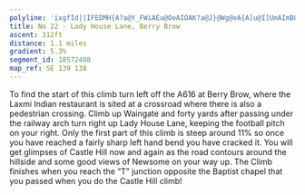 ```yaml
---
polyline: 'ixgfId||IFEDMH{A?a@Y_FWiAEu@OeAIOAK?a@J}@Wg@eA{A[u@I]UmAImBQkAo@oCQi@S[G[[kCIsABuANyANs@BS@q@?mADqALg@j@cADO@UGe@c@{Au@kB{@yCIWMSGE}AaB_Au@kAmAiA_BeAqAuBsCM[g@qBw@{D'
title: No 22 - Lady House Lane, Berry Brow 
ascent: 312ft
distance: 1.1 miles
gradient: 5.3%
segment_id: 18572408
map_ref: SE 139 138
---
```


To find the start of this climb turn left off the A616 at Berry Brow, where the Laxmi Indian
restaurant is sited at a crossroad where there is also a pedestrian crossing. Climb up
Waingate and forty yards after passing under the railway arch turn right up Lady House
Lane, keeping the football pitch on your right. Only the first part of this climb is steep
around 11% so once you have reached a fairly sharp left hand bend you have cracked it. You
will get glimpses of Castle Hill now and again as the road contours around the hillside and
some good views of Newsome on your way up. The Climb finishes when you reach the “T”
junction opposite the Baptist chapel that you passed when you do the Castle Hill climb!



